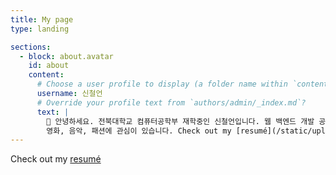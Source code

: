 ```yaml
---
title: My page
type: landing

sections:
  - block: about.avatar
    id: about
    content:
      # Choose a user profile to display (a folder name within `content/authors/`)
      username: 신철언
      # Override your profile text from `authors/admin/_index.md`?
      text: |
        👋 안녕하세요. 전북대학교 컴퓨터공학부 재학중인 신철언입니다. 웹 백엔드 개발 공부를 하고 있으며,
        영화, 음악, 패션에 관심이 있습니다. Check out my [resumé](/static/uploads/resume.pdf)
---
```


Check out my [resumé](/about/)
